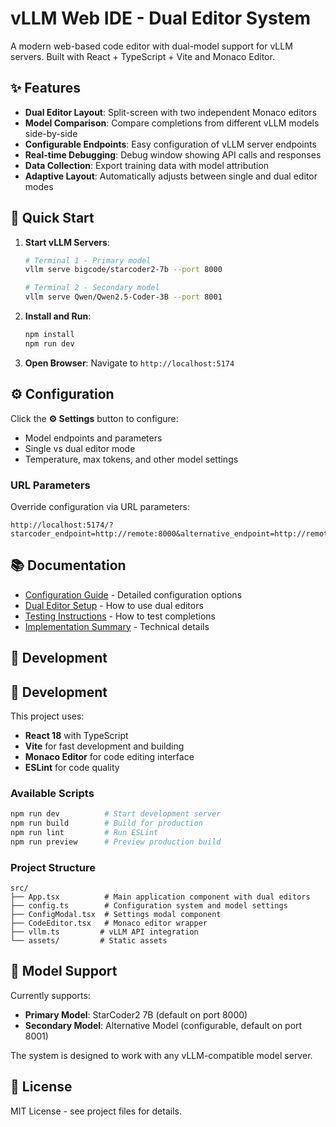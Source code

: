# vLLM Web IDE - Dual Editor System

A modern web-based code editor with dual-model support for vLLM servers. Built with React + TypeScript + Vite and Monaco Editor.

## ✨ Features

- **Dual Editor Layout**: Split-screen with two independent Monaco editors
- **Model Comparison**: Compare completions from different vLLM models side-by-side
- **Configurable Endpoints**: Easy configuration of vLLM server endpoints
- **Real-time Debugging**: Debug window showing API calls and responses
- **Data Collection**: Export training data with model attribution
- **Adaptive Layout**: Automatically adjusts between single and dual editor modes

## 🚀 Quick Start

1. **Start vLLM Servers**:
   ```bash
   # Terminal 1 - Primary model
   vllm serve bigcode/starcoder2-7b --port 8000
   
   # Terminal 2 - Secondary model
   vllm serve Qwen/Qwen2.5-Coder-3B --port 8001
   ```

2. **Install and Run**:
   ```bash
   npm install
   npm run dev
   ```

3. **Open Browser**: Navigate to `http://localhost:5174`

## ⚙️ Configuration

Click the **⚙️ Settings** button to configure:
- Model endpoints and parameters
- Single vs dual editor mode
- Temperature, max tokens, and other model settings

### URL Parameters

Override configuration via URL parameters:
```
http://localhost:5174/?starcoder_endpoint=http://remote:8000&alternative_endpoint=http://remote:8001&default_model=alternative
```

## 📚 Documentation

- [Configuration Guide](CONFIGURATION.md) - Detailed configuration options
- [Dual Editor Setup](DUAL_EDITOR_GUIDE.md) - How to use dual editors
- [Testing Instructions](COMPLETION_TEST.md) - How to test completions
- [Implementation Summary](IMPLEMENTATION_SUMMARY.md) - Technical details

## 🔧 Development

## 🔧 Development

This project uses:
- **React 18** with TypeScript
- **Vite** for fast development and building  
- **Monaco Editor** for code editing interface
- **ESLint** for code quality

### Available Scripts

```bash
npm run dev          # Start development server
npm run build        # Build for production
npm run lint         # Run ESLint
npm run preview      # Preview production build
```

### Project Structure

```
src/
├── App.tsx          # Main application component with dual editors
├── config.ts        # Configuration system and model settings
├── ConfigModal.tsx  # Settings modal component
├── CodeEditor.tsx   # Monaco editor wrapper
├── vllm.ts         # vLLM API integration
└── assets/         # Static assets
```

## 🎯 Model Support

Currently supports:
- **Primary Model**: StarCoder2 7B (default on port 8000)
- **Secondary Model**: Alternative Model (configurable, default on port 8001)

The system is designed to work with any vLLM-compatible model server.

## 📄 License

MIT License - see project files for details.
